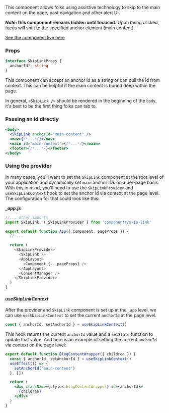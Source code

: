 This component allows folks using assistive technology to skip to the main content on the page, past navigation and other alert UI.

**_Note_: this component remains hidden until focused.** Upon being clicked, focus will shift to the specified anchor element (main content).

[See the component live here](https://react-components.vercel.app/?component=SkipLink)

### Props

```ts
interface SkipLinkProps {
  anchorId?: string
}
```

This component can accept an anchor id as a string or can pull the id from context. This can be helpful if the main content is buried deep within the page.

In general, `<SkipLink />` should be rendered in the beginning of the `body`, it's best to be the first thing folks can tab to.

### Passing an id directly

```jsx
<body>
  <SkipLink anchorId="main-content" />
  <nav>{/*...*/}</nav>
  <main id="main-content">{/*...*/}</main>
  <footer>{/*...*/}</footer>
</body>
```

### Using the provider

In many cases, you'll want to set the `SkipLink` component at the root level of your application and dynamically set `main` anchor IDs on a per-page basis. With this in mind, you'll need to use the `SkipLinkProvider` and `useSkipLinkContext` hook to set the anchor id via context at the page level. The configuration for that could look like this:

**\__app.js_**

```js
//... other imports
import SkipLink, { SkipLinkProvider } from 'components/skip-link'

export default function App({ Component, pageProps }) {
  // ...

  return (
    <SkipLinkProvider>
      <SkipLink />
      <AppLayout>
        <Component {...pageProps} />
      </AppLayout>
      <ConsentManager />
    </SkipLinkProvider>
  )
}
```

#### _useSkipLinkContext_

After the provider and `SkipLink` component is set up at the `_app` level, we can use `useSkipLinkContext` to set the current `anchorId` at the page level.

```ts
const { anchorId, setAnchorId } = useSkipLinkContext()
```

This hook returns the current `anchorId` value and a `setState` function to update that value. And here is an example of setting the current `anchorId` via context on the page level:

```jsx
export default function BlogContentWrapper({ children }) {
  const { anchorId, setAnchorId } = useSkipLinkContext()
  useEffect(() => {
    setAnchorId('main-content')
  }, [])

  return (
    <div className={styles.blogContentWrapper} id={anchorId}>
      {children}
    </div>
  )
}
```
